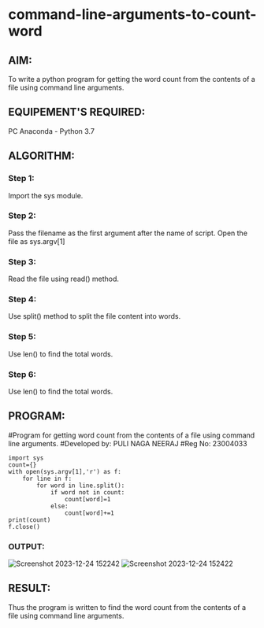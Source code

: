 # command-line-arguments-to-count-word
## AIM:
To write a python program for getting the word count from the contents of a file using command line arguments.
## EQUIPEMENT'S REQUIRED: 
PC
Anaconda - Python 3.7
## ALGORITHM: 
### Step 1:
Import the sys module.

### Step 2: 
 Pass the filename as the first argument after the name of script. Open the file as sys.argv[1]

### Step 3: 
Read the file using read() method.

### Step 4:  
Use split() method to split the file content into words.

### Step 5: 
Use len() to find the total words.

### Step 6: 
Use len() to find the total words.

## PROGRAM:
#Program for getting word count from the contents of a file using command line arguments.
#Developed by: PULI NAGA NEERAJ
#Reg No: 23004033
```
import sys
count={}
with open(sys.argv[1],'r') as f:
    for line in f:
        for word in line.split():
            if word not in count:
                count[word]=1
            else:
                count[word]+=1
print(count)
f.close()
```
### OUTPUT:
![Screenshot 2023-12-24 152242](https://github.com/PuliNagaNeeraj/command-line-arguments-to-count-word/assets/138849173/544d67fe-fb55-40d0-ac9d-47a40de1ad52)
![Screenshot 2023-12-24 152422](https://github.com/PuliNagaNeeraj/command-line-arguments-to-count-word/assets/138849173/6b18d0d4-7c23-4cb8-a2e1-54b5c6cc354c)



## RESULT:
Thus the program is written to find the word count from the contents of a file using command line arguments.
